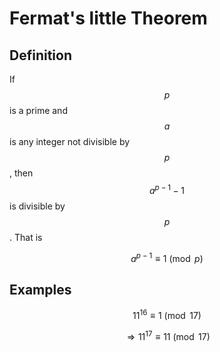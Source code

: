 # Fermat's little Theorem

## Definition

If $$p$$ is a prime and $$a$$ is any integer not divisible by $$p$$, then $$a^{p − 1} − 1$$ is divisible by $$p$$. That is

$$
a^{p − 1}\equiv 1\pmod p
$$

## Examples

$${11}^{16}\equiv 1 \pmod {17}$$

$$\Rightarrow {11}^{17}\equiv 11\pmod {17}$$

